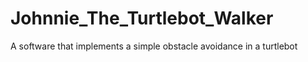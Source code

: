# Johnnie_The_Turtlebot_Walker
A software that implements a simple obstacle avoidance in a turtlebot
